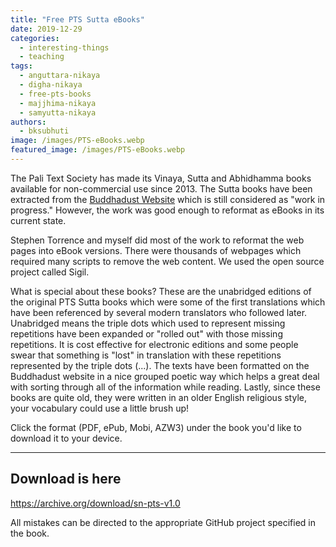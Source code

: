 ```yaml
---
title: "Free PTS Sutta eBooks"
date: 2019-12-29
categories: 
  - interesting-things
  - teaching
tags: 
  - anguttara-nikaya
  - digha-nikaya
  - free-pts-books
  - majjhima-nikaya
  - samyutta-nikaya
authors: 
  - bksubhuti
image: /images/PTS-eBooks.webp
featured_image: /images/PTS-eBooks.webp
---
```



The Pali Text Society has made its Vinaya, Sutta and Abhidhamma books available for non-commercial use since 2013. The Sutta books have been extracted from the [Buddhadust Website](http://buddhadust.net/backmatter/indexes/sutta/sutta_toc.htm) which is still considered as "work in progress." However, the work was good enough to reformat as eBooks in its current state.

Stephen Torrence and myself did most of the work to reformat the web pages into eBook versions. There were thousands of webpages which required many scripts to remove the web content. We used the open source project called Sigil.

What is special about these books? These are the unabridged editions of the original PTS Sutta books which were some of the first translations which have been referenced by several modern translators who followed later. Unabridged means the triple dots which used to represent missing repetitions have been expanded or "rolled out" with those missing repetitions. It is cost effective for electronic editions and some people swear that something is "lost" in translation with these repetitions represented by the triple dots (...). The texts have been formatted on the Buddhadust website in a nice grouped poetic way which helps a great deal with sorting through all of the information while reading. Lastly, since these books are quite old, they were written in an older English religious style, your vocabulary could use a little brush up!

Click the format (PDF, ePub, Mobi, AZW3) under the book you'd like to download it to your device.

* * *

## Download is here
https://archive.org/download/sn-pts-v1.0



All mistakes can be directed to the appropriate GitHub project specified in the book.

